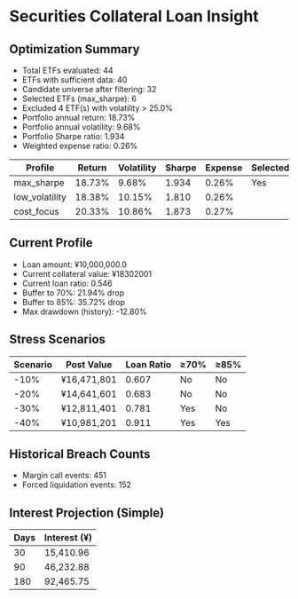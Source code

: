 # Securities Collateral Loan Insight

## Optimization Summary
- Total ETFs evaluated: 44
- ETFs with sufficient data: 40
- Candidate universe after filtering: 32
- Selected ETFs (max_sharpe): 6
- Excluded 4 ETF(s) with volatility > 25.0%
- Portfolio annual return: 18.73%
- Portfolio annual volatility: 9.68%
- Portfolio Sharpe ratio: 1.934
- Weighted expense ratio: 0.26%

| Profile | Return | Volatility | Sharpe | Expense | Selected |
| --- | --- | --- | --- | --- | --- |
| max_sharpe | 18.73% | 9.68% | 1.934 | 0.26% | Yes |
| low_volatility | 18.38% | 10.15% | 1.810 | 0.26% |  |
| cost_focus | 20.33% | 10.86% | 1.873 | 0.27% |  |

## Current Profile
- Loan amount: ¥10,000,000.0
- Current collateral value: ¥18302001
- Current loan ratio: 0.546
- Buffer to 70%: 21.94% drop
- Buffer to 85%: 35.72% drop
- Max drawdown (history): -12.80%

## Stress Scenarios
| Scenario | Post Value | Loan Ratio | ≥70% | ≥85% |
| --- | --- | --- | --- | --- |
| -10% | ¥16,471,801 | 0.607 | No | No |
| -20% | ¥14,641,601 | 0.683 | No | No |
| -30% | ¥12,811,401 | 0.781 | Yes | No |
| -40% | ¥10,981,201 | 0.911 | Yes | Yes |

## Historical Breach Counts
- Margin call events: 451
- Forced liquidation events: 152

## Interest Projection (Simple)
| Days | Interest (¥) |
| --- | --- |
| 30 | 15,410.96 |
| 90 | 46,232.88 |
| 180 | 92,465.75 |
